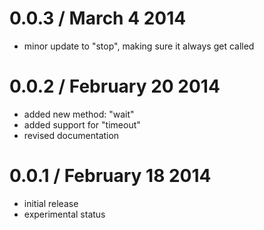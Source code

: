 0.0.3 / March 4 2014
========================
* minor update to "stop", making sure it always get called

0.0.2 / February 20 2014
========================
* added new method: "wait"
* added support for "timeout"
* revised documentation

0.0.1 / February 18 2014
========================
* initial release
* experimental status
